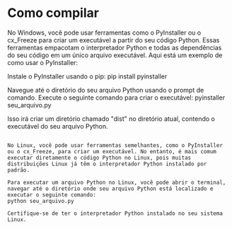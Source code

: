 # Como compilar

No Windows, você pode usar ferramentas como o PyInstaller ou o cx_Freeze para criar um executável a partir do seu código Python. Essas ferramentas empacotam o interpretador Python e todas as dependências do seu código em um único arquivo executável. Aqui está um exemplo de como usar o PyInstaller:

Instale o PyInstaller usando o pip: 
pip install pyinstaller

Navegue até o diretório do seu arquivo Python usando o prompt de comando.
Execute o seguinte comando para criar o executável:
pyinstaller seu_arquivo.py

Isso irá criar um diretório chamado "dist" no diretório atual, contendo o executável do seu arquivo Python.

~~~~~~~~~~~~~~~~~~~~~~~~~~~~~~~~~~~~~~~~~~~~~~~~~~~~~~~~~~~~~~~~~~~~~~~~~~~~~~~~~~~~~~~~~~~~~~~~~~~~~~~~~~~~~~~~~~~~~~~~~~~~~~~~~~~~~~~~~~~~~~~~~~~~~~~~~~~~~~~~~~~~~~~~~~~~~~~~~~~~~~~~~~~~~~~~~~~~~~~~~~~~~~~~~~~~~~

No Linux, você pode usar ferramentas semelhantes, como o PyInstaller ou o cx_Freeze, para criar um executável. No entanto, é mais comum executar diretamente o código Python no Linux, pois muitas distribuições Linux já têm o interpretador Python instalado por padrão.

Para executar um arquivo Python no Linux, você pode abrir o terminal, navegar até o diretório onde seu arquivo Python está localizado e executar o seguinte comando:
python seu_arquivo.py

Certifique-se de ter o interpretador Python instalado no seu sistema Linux.
